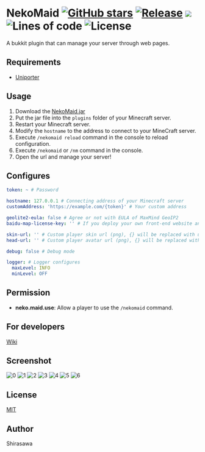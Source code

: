 # NekoMaid [![GitHub stars](https://img.shields.io/github/stars/neko-craft/NekoMaid)](https://github.com/neko-craft/NekoMaid/stargazers) [![Release](https://github.com/neko-craft/NekoMaid/actions/workflows/release.yml/badge.svg)](https://github.com/neko-craft/NekoMaid/actions/workflows/release.yml) [![](https://www.jitpack.io/v/neko-craft/NekoMaid.svg)](https://www.jitpack.io/#neko-craft/NekoMaid) ![Lines of code](https://img.shields.io/tokei/lines/github/neko-craft/NekoMaid) ![License](https://img.shields.io/github/license/neko-craft/NekoMaid)

A bukkit plugin that can manage your server through web pages.

## Requirements

- [Uniporter](https://github.com/Apisium/Uniporter)

## Usage

1. Download the [NekoMaid.jar](https://github.com/neko-craft/NekoMaid/releases/latest/download/NekoMaid.jar)
2. Put the jar file into the `plugins` folder of your Minecraft server.
3. Restart your Minecraft server.
4. Modify the `hostname` to the address to connect to your MineCraft server.
5. Execute `/nekomaid reload` command in the console to reload configuration.
6. Execute `/nekomaid` or `/nm` command in the console.
7. Open the url and manage your server!

## Configures

```yaml
token: ~ # Password

hostname: 127.0.0.1 # Connecting address of your Minecraft server
customAddress: 'https://example.com/{token}' # Your custom address

geolite2-eula: false # Agree or not with EULA of MaxMind GeoIP2
baidu-map-license-key: '' # If you deploy your own front-end website and turn on the GeoIP function, you should use your own Baidu map license key

skin-url: '' # Custom player skin url (png), {} will be replaced with username or UUID
head-url: '' # Custom player avatar url (png), {} will be replaced with username or UUID

debug: false # Debug mode

logger: # Logger configures
  maxLevel: INFO
  minLevel: OFF
```

## Permission

- **neko.maid.use**: Allow a player to use the `/nekomaid` command.

## For developers

[Wiki](https://github.com/neko-craft/NekoMaid/wiki)

## Screenshot

![0](https://user-images.githubusercontent.com/17093811/144084574-c0168d13-edba-4d9d-8db3-3a3712eada37.png)
![1](https://user-images.githubusercontent.com/17093811/144084605-1cb11c44-182d-472f-9016-cd28aab40851.png)
![2](https://user-images.githubusercontent.com/17093811/144084613-c2e17378-c360-48f0-ac1d-39a7df2ecc04.png)
![3](https://user-images.githubusercontent.com/17093811/144084629-0b8e1179-8e25-4a44-9440-e921016fc86e.png)
![4](https://user-images.githubusercontent.com/17093811/144084638-91393d37-61c4-4c2d-89df-90fda5b31f0b.png)
![5](https://user-images.githubusercontent.com/17093811/144084647-5763720d-5f50-4bf8-ad7a-e77daf339034.png)
![6](https://user-images.githubusercontent.com/17093811/144084651-26ea9f02-a145-4efe-9127-f5c4f1cb27fe.png)

## License

[MIT](./LICENSE)

## Author

Shirasawa
